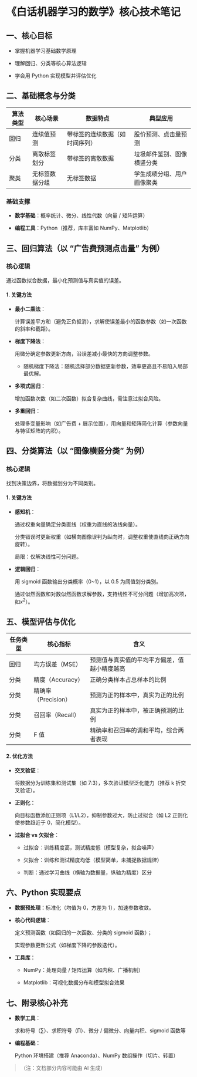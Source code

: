 # 《白话机器学习的数学》核心技术笔记

## 一、核心目标



*   掌握机器学习基础数学原理

*   理解回归、分类等核心算法逻辑

*   学会用 Python 实现模型并评估优化

## 二、基础概念与分类



| 算法类型 | 核心场景    | 数据特点            | 典型应用          |
| ---- | ------- | --------------- | ------------- |
| 回归   | 连续值预测   | 带标签的连续数据（如时间序列） | 股价预测、点击量预测    |
| 分类   | 离散标签划分  | 带标签的离散数据        | 垃圾邮件鉴别、图像横竖分类 |
| 聚类   | 无标签数据分组 | 无标签数据           | 学生成绩分组、用户画像聚类 |

### 基础支撑



*   **数学基础**：概率统计、微分、线性代数（向量 / 矩阵运算）

*   **编程工具**：Python（推荐，库丰富如 NumPy、Matplotlib）

## 三、回归算法（以 “广告费预测点击量” 为例）

### 核心逻辑

通过函数拟合数据，最小化预测值与真实值的误差。

#### 1. 关键方法



*   **最小二乘法**：

    计算误差平方和（避免正负抵消），求解使误差最小的函数参数（如一次函数的斜率和截距）。

*   **梯度下降法**：

    用微分确定参数更新方向，沿误差减小最快的方向调整参数。


    *   随机梯度下降法：随机选择部分数据更新参数，效率更高且不易陷入局部最优解。

*   **多项式回归**：

    增加函数次数（如二次函数）拟合复杂曲线，需注意过拟合风险。

*   **多重回归**：

    处理多变量影响（如广告费 + 展示位置），用向量和矩阵简化计算（参数向量与特征矩阵的内积）。

## 四、分类算法（以 “图像横竖分类” 为例）

### 核心逻辑

找到决策边界，将数据划分为不同类别。

#### 1. 关键方法



*   **感知机**：

    通过权重向量确定分类直线（权重为直线的法线向量）。

    分类错误时更新权重（如横向图像误判为纵向时，调整权重使直线向正确方向旋转）。

    局限：仅解决线性可分问题。

*   **逻辑回归**：

    用 sigmoid 函数输出分类概率（0\~1），以 0.5 为阈值划分类别。

    通过似然函数和对数似然函数求解参数，支持线性不可分问题（增加高次项，如$x^2$）。

## 五、模型评估与优化



| 任务类型 | 核心指标           | 含义                     |
| ---- | -------------- | ---------------------- |
| 回归   | 均方误差（MSE）      | 预测值与真实值的平均平方偏差，值越小精度越高 |
| 分类   | 精度（Accuracy）   | 正确分类样本占总样本的比例          |
| 分类   | 精确率（Precision） | 预测为正的样本中，真实为正的比例       |
| 分类   | 召回率（Recall）    | 真实为正的样本中，被正确预测的比例      |
| 分类   | F 值            | 精确率和召回率的调和平均，综合两者表现    |

#### 2. 优化方法



*   **交叉验证**：

    将数据分为训练集和测试集（如 7:3），多次验证模型泛化能力（推荐 k 折交叉验证）。

*   **正则化**：

    向目标函数添加正则项（L1/L2），抑制参数过大，防止过拟合（如 L2 正则化使参数趋近于 0，简化模型）。

*   **过拟合 vs 欠拟合**：


    *   过拟合：训练精度高，测试精度低（模型复杂，拟合噪声）

    *   欠拟合：训练和测试精度均低（模型简单，未捕捉数据规律）

    *   判断：通过学习曲线（横轴为数据量，纵轴为精度）区分

## 六、Python 实现要点



*   **数据预处理**：标准化（均值为 0，方差为 1），加速参数收敛。

*   **核心代码逻辑**：

    定义预测函数（如回归的一次函数、分类的 sigmoid 函数）；

    实现参数更新公式（如梯度下降的参数迭代）。

*   **工具库**：


    *   NumPy：处理向量 / 矩阵运算（如内积、广播机制）

    *   Matplotlib：可视化数据分布和模型拟合效果

## 七、附录核心补充



*   **数学工具**：

    求和符号（$\sum$）、求积符号（$\prod$）、微分 / 偏微分、向量内积、sigmoid 函数等

*   **编程基础**：

    Python 环境搭建（推荐 Anaconda）、NumPy 数组操作（切片、转置）

> （注：文档部分内容可能由 AI 生成）